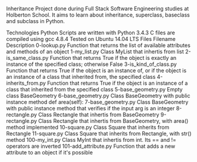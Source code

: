 
Inheritance
Project done during Full Stack Software Engineering studies at Holberton School. It aims to learn about inheritance, superclass, baseclass and subclass in Python.

Technologies
Python Scripts are written with Python 3.4.3
C files are compiled using gcc 4.8.4
Tested on Ubuntu 14.04 LTS
Files
Filename	Description
0-lookup.py	Function that returns the list of available attributes and methods of an object
1-my_list.py	Class MyList that inhertis from list
2-is_same_class.py	Function that returns True if the object is exactly an instance of the specified class; otherwise False
3-is_kind_of_class.py	Function that returns True if the object is an instance of, or if the object is an instance of a class that inherited from, the specified class
4-inherits_from.py	Function that returns True if the object is an instance of a class that inherited from the specified class
5-base_geometry.py	Empty class BaseGeometry
6-base_geometry.py	Class BaseGeometry with public instance method def area(self):
7-base_geometry.py	Class BaseGeometry with public instance method that verifies if the input arg is an integer
8-rectangle.py	Class Rectangle that inhertis from BaseGeometry
9-rectangle.py	Class Rectangle that inhertis from BaseGeometry, with area() method implemented
10-square.py	Class Square that inherits from Rectangle
11-square.py	Class Square that inherits from Rectangle, with str() method
100-my_int.py	Class MyInt that inhertis from int. Its == and != operators are inverted
101-add_attribute.py	Function that adds a new attribute to an object if it's possible
